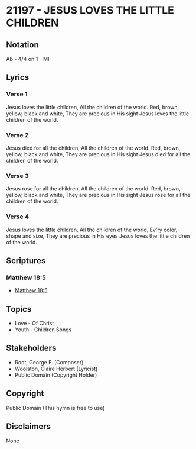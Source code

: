 # 21197 - JESUS LOVES THE LITTLE CHILDREN

## Notation

Ab - 4/4 on 1 - MI

## Lyrics

### Verse 1

Jesus loves the little children, All the children of the world. Red, brown, yellow, black and white, They are precious in His sight Jesus loves the little children of the world.

### Verse 2

Jesus died for all the children, All the children of the world.  Red, brown, yellow, black and white, They are precious in His sight Jesus died for all the children of the world.

### Verse 3

Jesus rose for all the children, All the children of the world. Red, brown, yellow, black and white, They are precious in His sight Jesus rose for all the children of the world.

### Verse 4

Jesus loves the little children, All the children of the world, Ev'ry color, shape and size, They are precious in His eyes Jesus loves the little children of the world.


## Scriptures

### Matthew 18:5

- [Matthew 18:5](https://www.biblegateway.com/passage/?search=Matthew%2018%3A5)


## Topics

- Love - Of Christ
- Youth - Children Songs

## Stakeholders

- Root, George F. (Composer)
- Woolston, Claire Herbert (Lyricist)
- Public Domain (Copyright Holder)

## Copyright

Public Domain
(This hymn is free to use)

## Disclaimers

None

